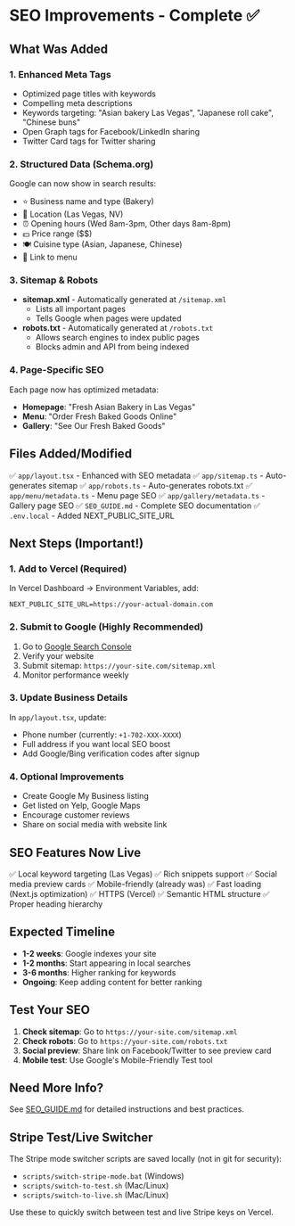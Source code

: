 # SEO Improvements - Complete ✅

## What Was Added

### 1. **Enhanced Meta Tags**
- Optimized page titles with keywords
- Compelling meta descriptions
- Keywords targeting: "Asian bakery Las Vegas", "Japanese roll cake", "Chinese buns"
- Open Graph tags for Facebook/LinkedIn sharing
- Twitter Card tags for Twitter sharing

### 2. **Structured Data (Schema.org)**
Google can now show in search results:
- ⭐ Business name and type (Bakery)
- 📍 Location (Las Vegas, NV)
- ⏰ Opening hours (Wed 8am-3pm, Other days 8am-8pm)
- 💵 Price range ($$)
- 🍽️ Cuisine type (Asian, Japanese, Chinese)
- 🔗 Link to menu

### 3. **Sitemap & Robots**
- **sitemap.xml** - Automatically generated at `/sitemap.xml`
  - Lists all important pages
  - Tells Google when pages were updated
- **robots.txt** - Automatically generated at `/robots.txt`
  - Allows search engines to index public pages
  - Blocks admin and API from being indexed

### 4. **Page-Specific SEO**
Each page now has optimized metadata:
- **Homepage**: "Fresh Asian Bakery in Las Vegas"
- **Menu**: "Order Fresh Baked Goods Online"
- **Gallery**: "See Our Fresh Baked Goods"

## Files Added/Modified

✅ `app/layout.tsx` - Enhanced with SEO metadata
✅ `app/sitemap.ts` - Auto-generates sitemap
✅ `app/robots.ts` - Auto-generates robots.txt
✅ `app/menu/metadata.ts` - Menu page SEO
✅ `app/gallery/metadata.ts` - Gallery page SEO
✅ `SEO_GUIDE.md` - Complete SEO documentation
✅ `.env.local` - Added NEXT_PUBLIC_SITE_URL

## Next Steps (Important!)

### 1. Add to Vercel (Required)
In Vercel Dashboard → Environment Variables, add:
```
NEXT_PUBLIC_SITE_URL=https://your-actual-domain.com
```

### 2. Submit to Google (Highly Recommended)
1. Go to [Google Search Console](https://search.google.com/search-console)
2. Verify your website
3. Submit sitemap: `https://your-site.com/sitemap.xml`
4. Monitor performance weekly

### 3. Update Business Details
In `app/layout.tsx`, update:
- Phone number (currently: `+1-702-XXX-XXXX`)
- Full address if you want local SEO boost
- Add Google/Bing verification codes after signup

### 4. Optional Improvements
- Create Google My Business listing
- Get listed on Yelp, Google Maps
- Encourage customer reviews
- Share on social media with website link

## SEO Features Now Live

✅ Local keyword targeting (Las Vegas)
✅ Rich snippets support
✅ Social media preview cards
✅ Mobile-friendly (already was)
✅ Fast loading (Next.js optimization)
✅ HTTPS (Vercel)
✅ Semantic HTML structure
✅ Proper heading hierarchy

## Expected Timeline

- **1-2 weeks**: Google indexes your site
- **1-2 months**: Start appearing in local searches
- **3-6 months**: Higher ranking for keywords
- **Ongoing**: Keep adding content for better ranking

## Test Your SEO

1. **Check sitemap**: Go to `https://your-site.com/sitemap.xml`
2. **Check robots**: Go to `https://your-site.com/robots.txt`
3. **Social preview**: Share link on Facebook/Twitter to see preview card
4. **Mobile test**: Use Google's Mobile-Friendly Test tool

## Need More Info?

See [SEO_GUIDE.md](SEO_GUIDE.md) for detailed instructions and best practices.

## Stripe Test/Live Switcher

The Stripe mode switcher scripts are saved locally (not in git for security):
- `scripts/switch-stripe-mode.bat` (Windows)
- `scripts/switch-to-test.sh` (Mac/Linux)
- `scripts/switch-to-live.sh` (Mac/Linux)

Use these to quickly switch between test and live Stripe keys on Vercel.
